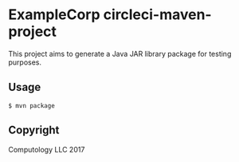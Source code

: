 # ExampleCorp circleci-maven-project

This project aims to generate a Java JAR library package for testing purposes.

## Usage

`$ mvn package`

## Copyright

Computology LLC 2017
